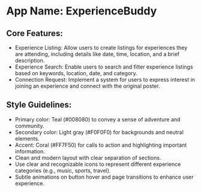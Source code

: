 # **App Name**: ExperienceBuddy

## Core Features:

- Experience Listing: Allow users to create listings for experiences they are attending, including details like date, time, location, and a brief description.
- Experience Search: Enable users to search and filter experience listings based on keywords, location, date, and category.
- Connection Request: Implement a system for users to express interest in joining an experience and connect with the original poster.

## Style Guidelines:

- Primary color: Teal (#008080) to convey a sense of adventure and community.
- Secondary color: Light gray (#F0F0F0) for backgrounds and neutral elements.
- Accent: Coral (#FF7F50) for calls to action and highlighting important information.
- Clean and modern layout with clear separation of sections.
- Use clear and recognizable icons to represent different experience categories (e.g., music, sports, travel).
- Subtle animations on button hover and page transitions to enhance user experience.